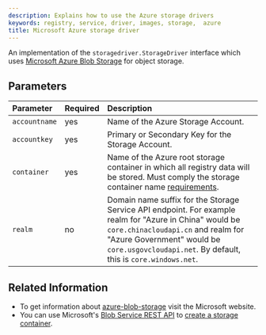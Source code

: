 ```yaml
---
description: Explains how to use the Azure storage drivers
keywords: registry, service, driver, images, storage,  azure
title: Microsoft Azure storage driver
---
```


An implementation of the `storagedriver.StorageDriver` interface which uses [Microsoft Azure Blob Storage](http://azure.microsoft.com/en-us/services/storage/) for object storage.

## Parameters

| Parameter     | Required | Description                                                                                                                                                                                                                                                         |
|:--------------|:---------|:--------------------------------------------------------------------------------------------------------------------------------------------------------------------------------------------------------------------------------------------------------------------|
| `accountname` | yes      | Name of the Azure Storage Account.                                                                                                                                                                                                                                  |
| `accountkey`  | yes      | Primary or Secondary Key for the Storage Account.                                                                                                                                                                                                                   |
| `container`   | yes      | Name of the Azure root storage container in which all registry data will be stored. Must comply the storage container name [requirements](https://docs.microsoft.com/rest/api/storageservices/fileservices/naming-and-referencing-containers--blobs--and-metadata). |
| `realm`       | no       | Domain name suffix for the Storage Service API endpoint. For example realm for "Azure in China" would be `core.chinacloudapi.cn` and realm for "Azure Government" would be `core.usgovcloudapi.net`. By default, this is `core.windows.net`.                        |


## Related Information

* To get information about
[azure-blob-storage](http://azure.microsoft.com/en-us/services/storage/) visit
the Microsoft website.
* You can use Microsoft's [Blob Service REST API](https://msdn.microsoft.com/en-us/library/azure/dd135733.aspx) to [create a storage container](https://msdn.microsoft.com/en-us/library/azure/dd179468.aspx).
